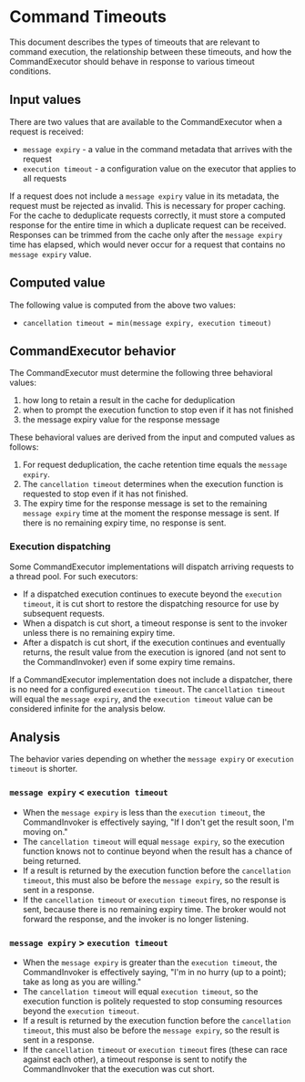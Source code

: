 # Command Timeouts

This document describes the types of timeouts that are relevant to command execution, the relationship between these timeouts, and how the CommandExecutor should behave in response to various timeout conditions.

## Input values

There are two values that are available to the CommandExecutor when a request is received:

* `message expiry` - a value in the command metadata that arrives with the request
* `execution timeout` - a configuration value on the executor that applies to all requests

If a request does not include a `message expiry` value in its metadata, the request must be rejected as invalid.
This is necessary for proper caching.
For the cache to deduplicate requests correctly, it must store a computed response for the entire time in which a duplicate request can be received.
Responses can be trimmed from the cache only after the `message expiry` time has elapsed, which would never occur for a request that contains no `message expiry` value.

## Computed value

The following value is computed from the above two values:

* `cancellation timeout = min(message expiry, execution timeout)`

## CommandExecutor behavior

The CommandExecutor must determine the following three behavioral values:

1. how long to retain a result in the cache for deduplication
2. when to prompt the execution function to stop even if it has not finished
3. the message expiry value for the response message

These behavioral values are derived from the input and computed values as follows:

1. For request deduplication, the cache retention time equals the `message expiry`.
2. The `cancellation timeout` determines when the execution function is requested to stop even if it has not finished.
3. The expiry time for the response message is set to the remaining `message expiry` time at the moment the response message is sent.  If there is no remaining expiry time, no response is sent.

### Execution dispatching

Some CommandExecutor implementations will dispatch arriving requests to a thread pool.
For such executors:

* If a dispatched execution continues to execute beyond the `execution timeout`, it is cut short to restore the dispatching resource for use by subsequent requests.
* When a dispatch is cut short, a timeout response is sent to the invoker unless there is no remaining expiry time.
* After a dispatch is cut short, if the execution continues and eventually returns, the result value from the execution is ignored (and not sent to the CommandInvoker) even if some expiry time remains.

If a CommandExecutor implementation does not include a dispatcher, there is no need for a configured `execution timeout`.
The `cancellation timeout` will equal the `message expiry`, and the `execution timeout` value can be considered infinite for the analysis below.

## Analysis

The behavior varies depending on whether the `message expiry` or `execution timeout` is shorter.

### `message expiry` < `execution timeout`

* When the `message expiry` is less than the `execution timeout`, the CommandInvoker is effectively saying, "If I don't get the result soon, I'm moving on."
* The `cancellation timeout` will equal `message expiry`, so the execution function knows not to continue beyond when the result has a chance of being returned.
* If a result is returned by the execution function before the `cancellation timeout`, this must also be before the `message expiry`, so the result is sent in a response.
* If the `cancellation timeout` or `execution timeout` fires, no response is sent, because there is no remaining expiry time.  The broker would not forward the response, and the invoker is no longer listening.

### `message expiry` > `execution timeout`

* When the `message expiry` is greater than the `execution timeout`, the CommandInvoker is effectively saying, "I'm in no hurry (up to a point); take as long as you are willing."
* The `cancellation timeout` will equal `execution timeout`, so the execution function is politely requested to stop consuming resources beyond the `execution timeout`.
* If a result is returned by the execution function before the `cancellation timeout`, this must also be before the `message expiry`, so the result is sent in a response.
* If the `cancellation timeout` or `execution timeout` fires (these can race against each other), a timeout response is sent to notify the CommandInvoker that the execution was cut short.
